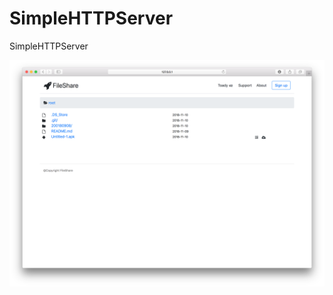 # SimpleHTTPServer
SimpleHTTPServer

![](https://github.com/fushenghua/SimpleHTTPServer/raw/master/screenshot.png)